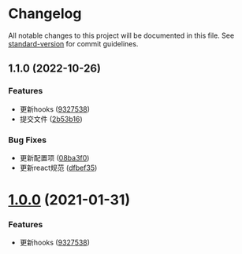 # Changelog

All notable changes to this project will be documented in this file. See [standard-version](https://github.com/conventional-changelog/standard-version) for commit guidelines.

## 1.1.0 (2022-10-26)


### Features

* 更新hooks ([9327538](https://github.com/qiuysh/eslint-config-wolin/commit/932753831d48dfcc8adc8a41057b14aa7baf6a1d))
* 提交文件 ([2b53b16](https://github.com/qiuysh/eslint-config-wolin/commit/2b53b16ecba9a7ee13301e1b5a9391f0d2ad7e27))


### Bug Fixes

* 更新配置项 ([08ba3f0](https://github.com/qiuysh/eslint-config-wolin/commit/08ba3f0de389aa1a0e5234979e10f771d98b5f30))
* 更新react规范 ([dfbef35](https://github.com/qiuysh/eslint-config-wolin/commit/dfbef35f916c7cec7506de61b94b554fc93bb10b))

# [1.0.0](https://github.com/qiuysh/eslint-config-wolin/compare/v1.0.2...v1.0.0) (2021-01-31)


### Features

* 更新hooks ([9327538](https://github.com/qiuysh/eslint-config-wolin/commit/932753831d48dfcc8adc8a41057b14aa7baf6a1d))
